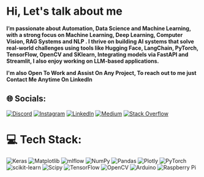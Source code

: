 #  Hi, Let's talk about me 
**I’m passionate about Automation, Data Science and Machine Learning, with a strong focus on Machine Learning, Deep Learning, Computer Vision, RAG Systems and NLP . I thrive on building AI systems that solve real-world challenges using tools like Hugging Face, LangChain, PyTorch, TensorFlow, OpenCV and SKlearn, Integrating models via FastAPI and Streamlit, I also enjoy working on LLM-based applications.**

**I'm also Open To Work and Assist On Any Project, To reach out to me just Contact Me Anytime On LinkedIn**



## 🌐 Socials:
[![Discord](https://img.shields.io/badge/Discord-%237289DA.svg?logo=discord&logoColor=white)](https://discord.gg/fukit_.) [![Instagram](https://img.shields.io/badge/Instagram-%23E4405F.svg?logo=Instagram&logoColor=white)](https://instagram.com/ahmed.nos7yy) [![LinkedIn](https://img.shields.io/badge/LinkedIn-%230077B5.svg?logo=linkedin&logoColor=white)](https://linkedin.com/in/nos7y) [![Medium](https://img.shields.io/badge/Medium-12100E?logo=medium&logoColor=white)](https://medium.com/@nos7y) [![Stack Overflow](https://img.shields.io/badge/-Stackoverflow-FE7A16?logo=stack-overflow&logoColor=white)](https://stackoverflow.com/users/29049806) 

# 💻 Tech Stack:
![Keras](https://img.shields.io/badge/Keras-%23D00000.svg?style=flat&logo=Keras&logoColor=white) ![Matplotlib](https://img.shields.io/badge/Matplotlib-%23ffffff.svg?style=flat&logo=Matplotlib&logoColor=black) ![mlflow](https://img.shields.io/badge/mlflow-%23d9ead3.svg?style=flat&logo=numpy&logoColor=blue) ![NumPy](https://img.shields.io/badge/numpy-%23013243.svg?style=flat&logo=numpy&logoColor=white) ![Pandas](https://img.shields.io/badge/pandas-%23150458.svg?style=flat&logo=pandas&logoColor=white) ![Plotly](https://img.shields.io/badge/Plotly-%233F4F75.svg?style=flat&logo=plotly&logoColor=white) ![PyTorch](https://img.shields.io/badge/PyTorch-%23EE4C2C.svg?style=flat&logo=PyTorch&logoColor=white) ![scikit-learn](https://img.shields.io/badge/scikit--learn-%23F7931E.svg?style=flat&logo=scikit-learn&logoColor=white) ![Scipy](https://img.shields.io/badge/SciPy-%230C55A5.svg?style=flat&logo=scipy&logoColor=%white) ![TensorFlow](https://img.shields.io/badge/TensorFlow-%23FF6F00.svg?style=flat&logo=TensorFlow&logoColor=white) ![OpenCV](https://img.shields.io/badge/opencv-%23white.svg?style=flat&logo=opencv&logoColor=white) ![Arduino](https://img.shields.io/badge/-Arduino-00979D?style=flat&logo=Arduino&logoColor=white) ![Raspberry Pi](https://img.shields.io/badge/-Raspberry_Pi-C51A4A?style=flat&logo=Raspberry-Pi)
